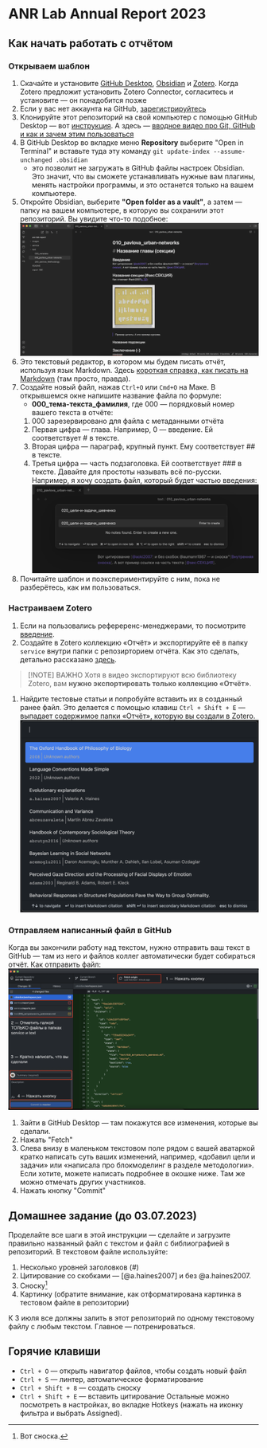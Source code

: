 # ANR Lab Annual Report 2023

## Как начать работать с отчётом

### Открываем шаблон
1. Скачайте и установите [GitHub Desktop](https://desktop.github.com/), [Obsidian](https://obsidian.md) и [Zotero](https://zotero.org). Когда Zotero предложит установить Zotero Connector, согласитесь и установите — он понадобится позже
2. Если у вас нет аккаунта на GitHub, [зарегистрируйтесь](https://github.com/signup)
3. Клонируйте этот репозиторий на свой компьютер с помощью GitHub Desktop — вот [инструкция](https://docs.github.com/ru/desktop/contributing-and-collaborating-using-github-desktop/adding-and-cloning-repositories/cloning-a-repository-from-github-to-github-desktop). А здесь — [вводное видео про Git, GitHub и как и зачем этим пользоваться](https://www.youtube.com/watch?v=8Dd7KRpKeaE)
4. В GitHub Desktop во вкладке меню **Repository** выберите "Open in Terminal" и вставьте туда эту команду `git update-index --assume-unchanged .obsidian`
	- это позволит не загружать в GitHub файлы настроек Obsidian. Это значит, что вы сможете устанавливать нужные вам плагины, менять настройки программы, и это останется только на вашем компьютере.
5. Откройте Obsidian, выберите **"Open folder as a vault"**, а затем — папку на вашем компьютере, в которую вы сохранили этот репозиторий. Вы увидите что-то подобное:
	 ![report-repo-vault.png](service/report-repo-vault.png)
 6. Это текстовый редактор, в котором мы будем писать отчёт, используя язык Markdown. Здесь [короткая справка, как писать на Markdown](https://www.markdownguide.org/basic-syntax/) (там просто, правда).
 7. Создайте новый файл, нажав `Ctrl+O` или `Cmd+O` на Маке. В открывшемся окне напишите название файла по формуле:
	 - **000_тема-текста_фамилия**, где 000 — порядковый номер вашего текста в отчёте:
	1. 000 зарезервировано для файла с метаданными отчёта
	2. Первая цифра — глава. Например, 0 — введение. Ей соответствует # в тексте.
	3. Вторая цифра — параграф, крупный пункт. Ему соответствует ## в тексте.
	4. Третья цифра — часть подзаголовка. Ей соответствует ### в тексте.
	Давайте для простоты называть всё по-русски. Например, я хочу создать файл, который будет частью введения:
	 ![note-picker.png](service/note-picker.png)
8. Почитайте шаблон и поэкспериментируйте с ним, пока не разберётесь, как им пользоваться.

### Настраиваем Zotero
1. Если на пользовались рефереренс-менеджерами, то посмотрите [введение](https://www.youtube.com/watch?v=JG7Uq_JFDzE).
2. Создайте в Zotero коллекцию «Отчёт» и экспортируйте её в папку `service` внутри папки с репозирторием отчёта. Как это сделать, детально рассказано [здесь](https://www.youtube.com/watch?v=D9ivU_IKO6M).

> [!NOTE] ВАЖНО
> Хотя в видео экспортируют всю библиотеку Zotero, вам **нужно экспортировать только коллекцию «Отчёт»**.

1. Найдите тестовые статьи и попробуйте вставить их в созданный ранее файл. Это делается с помощью клавиш `Ctrl + Shift + E` — выпадает содержимое папки «Отчёт», которую вы создали в Zotero.
	![citation-picker.png](service/citation-picker.png)

### Отправляем написанный файл в GitHub
Когда вы закончили работу над текстом, нужно отправить ваш текст в GitHub — там из него и файлов коллег автоматически будет собираться отчёт. Как отправить файл:
![gh.png](service/gh.png)
1. Зайти в GitHub Desktop — там покажутся все изменения, которые вы сделали.
2. Нажать "Fetch"
3. Слева внизу в маленьком текстовом поле рядом с вашей аватаркой кратко написать суть ваших изменений, например, «добавил цели и задачи» или «написала про блокмоделинг в разделе методологии». Если хотите, можете написать подробнее в окошке ниже. Там же можно отмечать других участников.
4. Нажать кнопку "Commit"

## Домашнее задание (до 03.07.2023)
Проделайте все шаги в этой инструкции — сделайте и загрузите правильно названный файл с текстом и файл с библиографией в репозиторий. В текстовом файле используйте:
1. Несколько уровней заголовков (#)
2. Цитирование со скобками — [@a.haines2007] и без @a.haines2007.
3. Сноску[^1]
4. Картинку (обратите внимание, как отформатирована картинка в тестовом файле в репозитории)

К 3 июля все должны залить в этот репозиторий по одному текстовому файлу с любым текстом. Главное — потренироваться.

## Горячие клавиши
- `Ctrl + O` — открыть навигатор файлов, чтобы создать новый файл
- `Ctrl + S` — линтер, автоматическое форматирование
- `Ctrl + Shift + 8` — создать сноску
- `Ctrl + Shift + E` — вставить цитирование
Остальные можно посмотреть в настройках, во вкладке Hotkeys (нажать на иконку фильтра и выбрать Assigned).

[^1]: Вот сноска.
